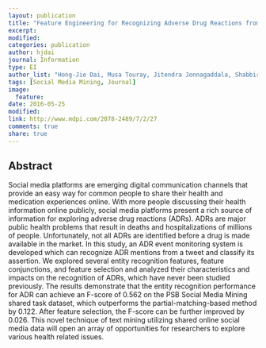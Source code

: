 ```yaml
---
layout: publication
title: "Feature Engineering for Recognizing Adverse Drug Reactions from Twitter Posts"
excerpt:
modified:
categories: publication
author: hjdai
journal: Information
type: EI
author_list: "Hong-Jie Dai, Musa Touray, Jitendra Jonnagaddala, Shabbir Syed-Abdul"
tags: [Social Media Mining, Journal]
image:
  feature:
date: 2016-05-25
modified: 
link: http://www.mdpi.com/2078-2489/7/2/27
comments: true
share: true
---
```


## Abstract

Social media platforms are emerging digital communication channels that provide an easy way for common people to share their health and medication experiences online. With more people discussing their health information online publicly, social media platforms present a rich source of information for exploring adverse drug reactions (ADRs). ADRs are major public health problems that result in deaths and hospitalizations of millions of people. Unfortunately, not all ADRs are identified before a drug is made available in the market. In this study, an ADR event monitoring system is developed which can recognize ADR mentions from a tweet and classify its assertion. We explored several entity recognition features, feature conjunctions, and feature selection and analyzed their characteristics and impacts on the recognition of ADRs, which have never been studied previously. The results demonstrate that the entity recognition performance for ADR can achieve an F-score of 0.562 on the PSB Social Media Mining shared task dataset, which outperforms the partial-matching-based method by 0.122. After feature selection, the F-score can be further improved by 0.026. This novel technique of text mining utilizing shared online social media data will open an array of opportunities for researchers to explore various health related issues.
